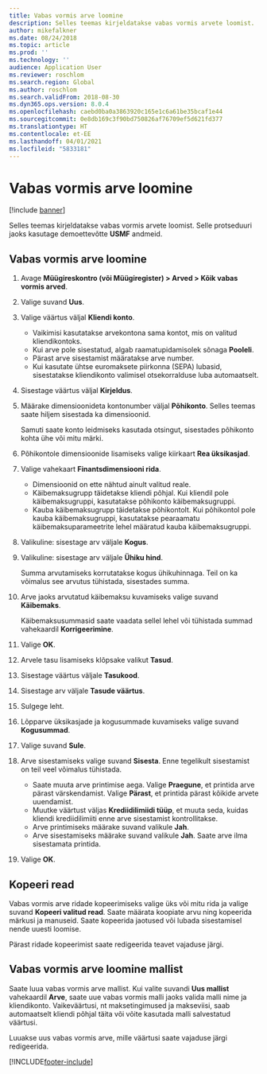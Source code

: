 ```yaml
---
title: Vabas vormis arve loomine
description: Selles teemas kirjeldatakse vabas vormis arvete loomist.
author: mikefalkner
ms.date: 08/24/2018
ms.topic: article
ms.prod: ''
ms.technology: ''
audience: Application User
ms.reviewer: roschlom
ms.search.region: Global
ms.author: roschlom
ms.search.validFrom: 2018-08-30
ms.dyn365.ops.version: 8.0.4
ms.openlocfilehash: caebd0ba0a3863920c165e1c6a61be35bcaf1e44
ms.sourcegitcommit: 0e8db169c3f90bd750826af76709ef5d621fd377
ms.translationtype: HT
ms.contentlocale: et-EE
ms.lasthandoff: 04/01/2021
ms.locfileid: "5833181"
---
```

# <a name="create-a-free-text-invoice"></a>Vabas vormis arve loomine

[!include [banner](../includes/banner.md)]

Selles teemas kirjeldatakse vabas vormis arvete loomist. Selle protseduuri jaoks kasutage demoettevõtte **USMF** andmeid.

## <a name="create-a-free-text-invoice"></a>Vabas vormis arve loomine

1. Avage **Müügireskontro (või Müügiregister) \> Arved \> Kõik vabas vormis arved**.
2. Valige suvand **Uus**.
3. Valige väärtus väljal **Kliendi konto**.

    * Vaikimisi kasutatakse arvekontona sama kontot, mis on valitud kliendikontoks.
    * Kui arve pole sisestatud, algab raamatupidamisolek sõnaga **Pooleli**.
    * Pärast arve sisestamist määratakse arve number.
    * Kui kasutate ühtse euromaksete piirkonna (SEPA) lubasid, sisestatakse kliendikonto valimisel otsekorralduse luba automaatselt.

4. Sisestage väärtus väljal **Kirjeldus**.
5. Määrake dimensioonideta kontonumber väljal **Põhikonto**. Selles teemas saate hiljem sisestada ka dimensioonid.

    Samuti saate konto leidmiseks kasutada otsingut, sisestades põhikonto kohta ühe või mitu märki.

6. Põhikontole dimensioonide lisamiseks valige kiirkaart **Rea üksikasjad**.
7. Valige vahekaart **Finantsdimensiooni rida**.

    * Dimensioonid on ette nähtud ainult valitud reale.
    * Käibemaksugrupp täidetakse kliendi põhjal. Kui kliendil pole käibemaksugruppi, kasutatakse põhikonto käibemaksugruppi.
    * Kauba käibemaksugrupp täidetakse põhikontolt. Kui põhikontol pole kauba käibemaksugruppi, kasutatakse pearaamatu käibemaksuparameetrite lehel määratud kauba käibemaksugruppi.

8. Valikuline: sisestage arv väljale **Kogus**.
9. Valikuline: sisestage arv väljale **Ühiku hind**.

    Summa arvutamiseks korrutatakse kogus ühikuhinnaga. Teil on ka võimalus see arvutus tühistada, sisestades summa.

10. Arve jaoks arvutatud käibemaksu kuvamiseks valige suvand **Käibemaks**.

    Käibemaksusummasid saate vaadata sellel lehel või tühistada summad vahekaardil **Korrigeerimine**.

11. Valige **OK**.
12. Arvele tasu lisamiseks klõpsake valikut **Tasud**.
13. Sisestage väärtus väljale **Tasukood**.
14. Sisestage arv väljale **Tasude väärtus**.
15. Sulgege leht.
16. Lõpparve üksikasjade ja kogusummade kuvamiseks valige suvand **Kogusummad**.
17. Valige suvand **Sule**.
18. Arve sisestamiseks valige suvand **Sisesta**. Enne tegelikult sisestamist on teil veel võimalus tühistada.

    * Saate muuta arve printimise aega. Valige **Praegune**, et printida arve pärast värskendamist. Valige **Pärast**, et printida pärast kõikide arvete uuendamist.
    * Muutke väärtust väljas **Krediidilimiidi tüüp**, et muuta seda, kuidas kliendi krediidilimiiti enne arve sisestamist kontrollitakse.
    * Arve printimiseks määrake suvand valikule **Jah**.
    * Arve sisestamiseks määrake suvand valikule **Jah**. Saate arve ilma sisestamata printida.

19. Valige **OK**.

## <a name="copy-lines"></a>Kopeeri read
Vabas vormis arve ridade kopeerimiseks valige üks või mitu rida ja valige suvand **Kopeeri valitud read**. Saate määrata koopiate arvu ning kopeerida märkusi ja manuseid. Saate kopeerida jaotused või lubada sisestamisel nende uuesti loomise.

Pärast ridade kopeerimist saate redigeerida teavet vajaduse järgi.

## <a name="create-a-free-text-invoice-from-a-template"></a>Vabas vormis arve loomine mallist
Saate luua vabas vormis arve mallist. Kui valite suvandi **Uus mallist** vahekaardil **Arve**, saate uue vabas vormis malli jaoks valida malli nime ja kliendikonto. Vaikeväärtusi, nt maksetingimused ja makseviisi, saab automaatselt kliendi põhjal täita või võite kasutada malli salvestatud väärtusi.

Luuakse uus vabas vormis arve, mille väärtusi saate vajaduse järgi redigeerida.


[!INCLUDE[footer-include](../../includes/footer-banner.md)]